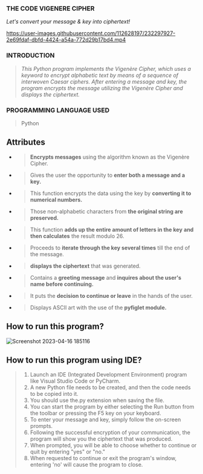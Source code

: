 ### **THE CODE VIGENERE CIPHER**
_Let's convert your message & key into ciphertext!_

https://user-images.githubusercontent.com/112628197/232297927-2e69fdaf-dbfd-4424-a54a-772d29b17bd4.mp4

### **INTRODUCTION**
> _This Python program implements the Vigenère Cipher, which uses a keyword to encrypt alphabetic text by means of a sequence of interwoven Caesar ciphers. After entering a message and key, the program encrypts the message utilizing the Vigenère Cipher and displays the ciphertext._ 

### **PROGRAMMING LANGUAGE USED**
> Python

## **Attributes**
- > **Encrypts messages** using the algorithm known as the Vigenère Cipher.
- > Gives the user the opportunity to **enter both a message and a key.**
- > This function encrypts the data using the key by **converting it to numerical numbers.**
- > Those non-alphabetic characters from **the original string are preserved.**
- > This function **adds up the entire amount of letters in the key** **and then calculates** the result modulo 26.
- > Proceeds to **iterate through the key several times** till the end of the message.
- > **displays the ciphertext** that was generated.
- > Contains a **greeting message** and **inquires about the user's name before continuing.**
- > It puts the **decision to continue or leave** in the hands of the user.
- > Displays ASCII art with the use of the **pyfiglet module.**

## **How to run this program?**
![Screenshot 2023-04-16 185116](https://user-images.githubusercontent.com/112628197/232301972-ba5b3e57-68d3-45eb-8d73-2f849d2ab2d2.png)

## **How to run this program using IDE?**
> 1. Launch an IDE (Integrated Development Environment) program like Visual Studio Code or PyCharm.
> 2. A new Python file needs to be created, and then the code needs to be copied into it.
> 3. You should use the.py extension when saving the file.
> 4. You can start the program by either selecting the Run button from the toolbar or pressing the F5 key on your keyboard.
> 5. To enter your message and key, simply follow the on-screen prompts.
>6.  Following the successful encryption of your communication, the program will show you the ciphertext that was produced.
> 7. When prompted, you will be able to choose whether to continue or quit by entering "yes" or "no."
> 8. When requested to continue or exit the program's window, entering 'no' will cause the program to close.
